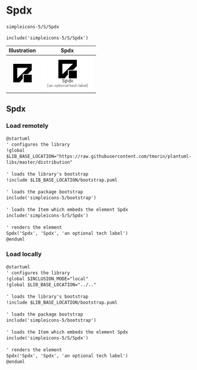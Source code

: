 # Spdx


```text
simpleicons-5/S/Spdx
```

```text
include('simpleicons-5/S/Spdx')
```



| Illustration | Spdx |
| :---: | :---: |
| ![illustration for Illustration](../../simpleicons-5/S/Spdx.png) | ![illustration for Spdx](../../simpleicons-5/S/Spdx.Local.png) |




## Spdx

### Load remotely
```plantuml
@startuml
' configures the library
!global $LIB_BASE_LOCATION="https://raw.githubusercontent.com/tmorin/plantuml-libs/master/distribution"

' loads the library's bootstrap
!include $LIB_BASE_LOCATION/bootstrap.puml

' loads the package bootstrap
include('simpleicons-5/bootstrap')

' loads the Item which embeds the element Spdx
include('simpleicons-5/S/Spdx')

' renders the element
Spdx('Spdx', 'Spdx', 'an optional tech label')
@enduml
```

### Load locally
```plantuml
@startuml
' configures the library
!global $INCLUSION_MODE="local"
!global $LIB_BASE_LOCATION="../.."

' loads the library's bootstrap
!include $LIB_BASE_LOCATION/bootstrap.puml

' loads the package bootstrap
include('simpleicons-5/bootstrap')

' loads the Item which embeds the element Spdx
include('simpleicons-5/S/Spdx')

' renders the element
Spdx('Spdx', 'Spdx', 'an optional tech label')
@enduml
```

